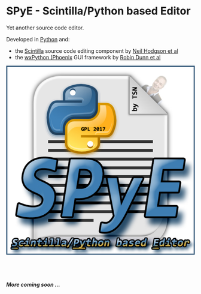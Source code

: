 # SPyE - Scintilla/Python based Editor
Yet another source code editor.

Developed in [Python](https://www.python.org) and:
- the [Scintilla](https://www.scintilla.org) source code editing component by [Neil Hodgson et al](https://en.wikipedia.org/wiki/Scintilla_(software))
- the [wxPython (Phoenix](https://wxpython.org) GUI framework by [Robin Dunn et al](https://en.wikipedia.org/wiki/WxPython)

[comment]: ![](./SPyE.jpg)

[comment]: &nbsp;&nbsp;&nbsp;&nbsp;&nbsp;&nbsp;&nbsp;&nbsp;&nbsp;&nbsp;&nbsp;&nbsp;&nbsp;&nbsp;&nbsp;&nbsp;&nbsp;&nbsp;&nbsp;

<img src="./SPyE.jpg" width="">

<br/><br/>

#### *More coming soon ...*